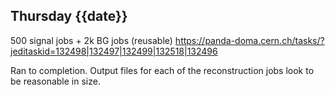 ## Thursday {{date}}

500 signal jobs + 2k BG jobs (reusable) 
https://panda-doma.cern.ch/tasks/?jeditaskid=132498|132497|132499|132518|132496

Ran to completion.  Output files for each of the reconstruction jobs look to be reasonable in size.




